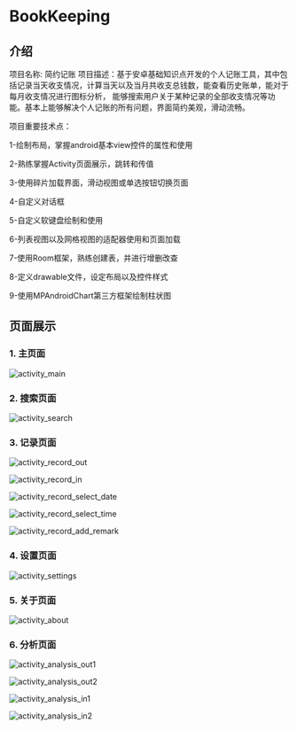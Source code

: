 # BookKeeping

## 介绍

项目名称: 简约记账
项目描述：基于安卓基础知识点开发的个人记账工具，其中包括记录当天收支情况，计算当天以及当月共收支总钱数，能查看历史账单，能对于每月收支情况进行图标分析， 能够搜索用户关于某种记录的全部收支情况等功能。基本上能够解决个人记账的所有问题，界面简约美观，滑动流畅。

 项目重要技术点： 

1-绘制布局，掌握android基本view控件的属性和使用

 2-熟练掌握Activity页面展示，跳转和传值 

3-使用碎片加载界面，滑动视图或单选按钮切换页面 

4-自定义对话框 

5-自定义软键盘绘制和使用 

6-列表视图以及网格视图的适配器使用和页面加载 

7-使用Room框架，熟练创建表，并进行增删改查

 8-定义drawable文件，设定布局以及控件样式

 9-使用MPAndroidChart第三方框架绘制柱状图



## 页面展示

### 1. 主页面

![activity_main](./sreenshot/activity_main.png)

### 2. 搜索页面

![activity_search](./sreenshot/activity_search.png)

### 3. 记录页面

![activity_record_out](./sreenshot/activity_record_out.png)

![activity_record_in](./sreenshot/activity_record_in.png)

![activity_record_select_date](./sreenshot/activity_record_select_date.png)

![activity_record_select_time](./sreenshot/activity_record_select_time.png)

![activity_record_add_remark](./sreenshot/activity_record_add_remark.png)

### 4. 设置页面

![activity_settings](./sreenshot/activity_settings.png)

### 5. 关于页面

![activity_about](./sreenshot/activity_about.png)

### 6. 分析页面

![activity_analysis_out1](./sreenshot/activity_analysis_out1.png)

![activity_analysis_out2](./sreenshot/activity_analysis_out2.png)

![activity_analysis_in1](./sreenshot/activity_analysis_in1.png)

![activity_analysis_in2](./sreenshot/activity_analysis_in2.png)

